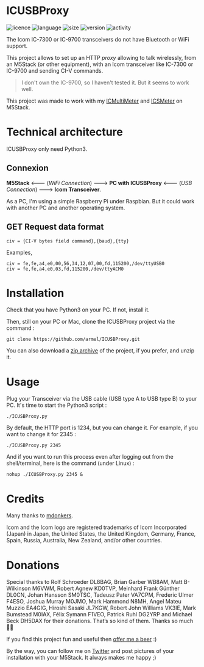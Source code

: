 # ICUSBProxy
![licence](https://img.shields.io/github/license/armel/ICUSBProxy)
![language](https://img.shields.io/github/languages/top/armel/ICUSBProxy)
![size](https://img.shields.io/github/repo-size/armel/ICUSBProxy)
![version](https://img.shields.io/github/v/release/armel/ICUSBProxy)
![activity](https://img.shields.io/github/commit-activity/y/armel/ICUSBProxy)

The Icom IC-7300 or IC-9700 transceivers do not have Bluetooth or WiFi support.

This project allows to set up an HTTP _proxy_ allowing to talk wirelessly, from an M5Stack (or other equipment), with an Icom transceiver like IC-7300 or IC-9700 and sending CI-V commands.

> I don't own the IC-9700, so I haven't tested it. But it seems to work well.

This project was made to work with my [ICMultiMeter](https://github.com/armel/ICMultiMeter) and [ICSMeter](https://github.com/armel/ICSMeter) on M5Stack.

# Technical architecture

ICUSBProxy only need Python3.

## Connexion

__M5Stack__ <--- (_WiFi Connection_) ---> __PC with ICUSBProxy__ <--- (_USB Connection_) ---> __Icom Transceiver__.

As a PC, I'm using a simple Raspberry Pi under Raspbian. But it could work with another PC and another operating system. 

## GET Request data format

`civ = {CI-V bytes field command},{baud},{tty}` 

Examples,

```
civ = fe,fe,a4,e0,00,56,34,12,07,00,fd,115200,/dev/ttyUSB0
civ = fe,fe,a4,e0,03,fd,115200,/dev/ttyACM0
```

# Installation

Check that you have Python3 on your PC. If not, install it.

Then, still on your PC or Mac, clone the ICUSBProxy project via the command :

`git clone https://github.com/armel/ICUSBProxy.git`

You can also download a [zip archive](https://github.com/armel/ICUSBProxy/releases) of the project, if you prefer, and unzip it.

# Usage

Plug your Transceiver via the USB cable (USB type A to USB type B) to your PC. It's time to start the Python3 script :

`./ICUSBProxy.py`

By default, the HTTP port is 1234, but you can change it. For example, if you want to change it for 2345 :

`./ICUSBProxy.py 2345`

And if you want to run this process even after logging out from the shell/terminal, here is the command (under Linux) :

`nohup ./ICUSBProxy.py 2345 &`

# Credits
 
Many thanks to [mdonkers](https://gist.github.com/mdonkers/63e115cc0c79b4f6b8b3a6b797e485c7).

Icom and the Icom logo are registered trademarks of Icom Incorporated (Japan) in Japan, the United States, the United Kingdom, Germany, France, Spain, Russia, Australia, New Zealand, and/or other countries.

# Donations

Special thanks to Rolf Schroeder DL8BAG, Brian Garber WB8AM, Matt B-Wilkinson M6VWM, Robert Agnew KD0TVP, Meinhard Frank Günther DL0CN, Johan Hansson SM0TSC, Tadeusz Pater VA7CPM, Frederic Ulmer F4ESO, Joshua Murray M0JMO, Mark Hammond N8MH, Angel Mateu Muzzio EA4GIG, Hiroshi Sasaki JL7KGW, Robert John Williams VK3IE, Mark Bumstead M0IAX, Félix Symann F1VEO, Patrick Ruhl DG2YRP and Michael Beck DH5DAX for their donations. That’s so kind of them. Thanks so much 🙏🏻

If you find this project fun and useful then [offer me a beer](https://www.paypal.me/F4HWN) :) 

By the way, you can follow me on [Twitter](https://twitter.com/F4HWN) and post pictures of your installation with your M5Stack. It always makes me happy ;) 